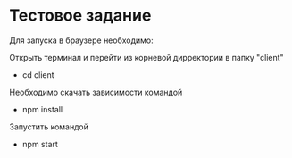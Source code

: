 # Тестовое задание 

Для запуска в браузере необходимо:

Открыть терминал и перейти из корневой дирректории в папку "client"
- cd client

Необходимо скачать зависимости командой
- npm install

Запустить командой 
- npm start
